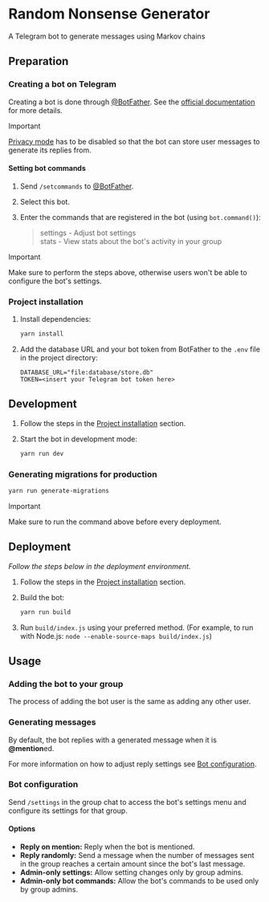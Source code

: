 # Random Nonsense Generator

A Telegram bot to generate messages using Markov chains

## Preparation

### Creating a bot on Telegram

Creating a bot is done through [@BotFather](https://t.me/BotFather). See the [official documentation](https://core.telegram.org/bots/features#creating-a-new-bot) for more details.

> [!IMPORTANT]  
> [Privacy mode](https://core.telegram.org/bots/features#privacy-mode) has to be disabled so that the bot can store user messages to generate its replies from.

#### Setting bot commands

1. Send `/setcommands` to [@BotFather](https://t.me/BotFather).
2. Select this bot.
3. Enter the commands that are registered in the bot (using `bot.command()`):

   > settings - Adjust bot settings  
   > stats - View stats about the bot's activity in your group

> [!IMPORTANT]  
> Make sure to perform the steps above, otherwise users won't be able to configure the bot's settings.

### Project installation

1. Install dependencies:

   ```sh
   yarn install
   ```

2. Add the database URL and your bot token from BotFather to the `.env` file in the project directory:

   ```properties
   DATABASE_URL="file:database/store.db"
   TOKEN=<insert your Telegram bot token here>
   ```

## Development

1. Follow the steps in the [Project installation](#project-installation) section.
2. Start the bot in development mode:

   ```sh
   yarn run dev
   ```

### Generating migrations for production

```sh
yarn run generate-migrations
```

> [!IMPORTANT]
> Make sure to run the command above before every deployment.

## Deployment

_Follow the steps below in the deployment environment._

1. Follow the steps in the [Project installation](#project-installation) section.
2. Build the bot:

   ```sh
   yarn run build
   ```

3. Run `build/index.js` using your preferred method. (For example, to run with Node.js: `node --enable-source-maps build/index.js`)

## Usage

### Adding the bot to your group

The process of adding the bot user is the same as adding any other user.

### Generating messages

By default, the bot replies with a generated message when it is **@mention**ed.

For more information on how to adjust reply settings see [Bot configuration](#bot-configuration).

### Bot configuration

Send `/settings` in the group chat to access the bot's settings menu and configure its settings for that group.

#### Options

- **Reply on mention:** Reply when the bot is mentioned.
- **Reply randomly:** Send a message when the number of messages sent in the group reaches a certain amount since the bot's last message.
- **Admin-only settings:** Allow setting changes only by group admins.
- **Admin-only bot commands:** Allow the bot's commands to be used only by group admins.

